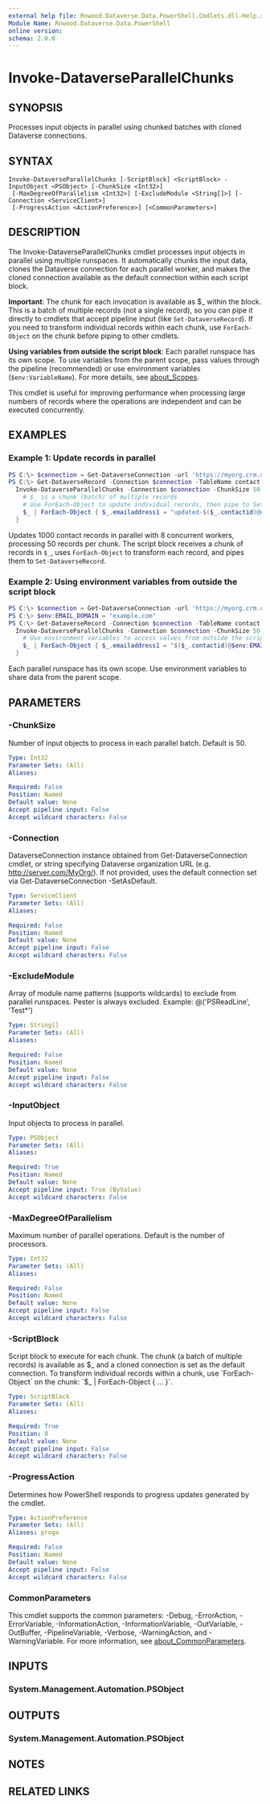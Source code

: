 ```yaml
---
external help file: Rnwood.Dataverse.Data.PowerShell.Cmdlets.dll-Help.xml
Module Name: Rnwood.Dataverse.Data.PowerShell
online version:
schema: 2.0.0
---
```


# Invoke-DataverseParallelChunks

## SYNOPSIS
Processes input objects in parallel using chunked batches with cloned Dataverse connections.

## SYNTAX

```
Invoke-DataverseParallelChunks [-ScriptBlock] <ScriptBlock> -InputObject <PSObject> [-ChunkSize <Int32>]
 [-MaxDegreeOfParallelism <Int32>] [-ExcludeModule <String[]>] [-Connection <ServiceClient>]
 [-ProgressAction <ActionPreference>] [<CommonParameters>]
```

## DESCRIPTION
The Invoke-DataverseParallelChunks cmdlet processes input objects in parallel using multiple runspaces.
It automatically chunks the input data, clones the Dataverse connection for each parallel worker, and makes the cloned connection available as the default connection within each script block.

**Important**: The chunk for each invocation is available as $_ within the block. This is a batch of multiple records (not a single record), so you can pipe it directly to cmdlets that accept pipeline input (like `Set-DataverseRecord`). If you need to transform individual records within each chunk, use `ForEach-Object` on the chunk before piping to other cmdlets.

**Using variables from outside the script block**: Each parallel runspace has its own scope. To use variables from the parent scope, pass values through the pipeline (recommended) or use environment variables (`$env:VariableName`). For more details, see [about_Scopes](https://learn.microsoft.com/powershell/module/microsoft.powershell.core/about/about_scopes).

This cmdlet is useful for improving performance when processing large numbers of records where the operations are independent and can be executed concurrently.

## EXAMPLES

### Example 1: Update records in parallel
```powershell
PS C:\> $connection = Get-DataverseConnection -url 'https://myorg.crm.dynamics.com' -ClientId $env:CLIENT_ID -ClientSecret $env:CLIENT_SECRET
PS C:\> Get-DataverseRecord -Connection $connection -TableName contact -Top 1000 |
  Invoke-DataverseParallelChunks -Connection $connection -ChunkSize 50 -MaxDegreeOfParallelism 8 -ScriptBlock {
    # $_ is a chunk (batch) of multiple records
    # Use ForEach-Object to update individual records, then pipe to Set-DataverseRecord
    $_ | ForEach-Object { $_.emailaddress1 = "updated-$($_.contactid)@example.com"; $_ } | Set-DataverseRecord -TableName contact -UpdateOnly
  }
```

Updates 1000 contact records in parallel with 8 concurrent workers, processing 50 records per chunk.
The script block receives a chunk of records in `$_`, uses `ForEach-Object` to transform each record, and pipes them to `Set-DataverseRecord`.

### Example 2: Using environment variables from outside the script block
```powershell
PS C:\> $connection = Get-DataverseConnection -url 'https://myorg.crm.dynamics.com' -ClientId $env:CLIENT_ID -ClientSecret $env:CLIENT_SECRET
PS C:\> $env:EMAIL_DOMAIN = "example.com"
PS C:\> Get-DataverseRecord -Connection $connection -TableName contact -Top 1000 |
  Invoke-DataverseParallelChunks -Connection $connection -ChunkSize 50 -ScriptBlock {
    # Use environment variables to access values from outside the script block
    $_ | ForEach-Object { $_.emailaddress1 = "$($_.contactid)@$env:EMAIL_DOMAIN"; $_ } | Set-DataverseRecord -TableName contact -UpdateOnly
  }
```

Each parallel runspace has its own scope. Use environment variables to share data from the parent scope.

## PARAMETERS

### -ChunkSize
Number of input objects to process in each parallel batch.
Default is 50.

```yaml
Type: Int32
Parameter Sets: (All)
Aliases:

Required: False
Position: Named
Default value: None
Accept pipeline input: False
Accept wildcard characters: False
```

### -Connection
DataverseConnection instance obtained from Get-DataverseConnection cmdlet, or string specifying Dataverse organization URL (e.g.
http://server.com/MyOrg/).
If not provided, uses the default connection set via Get-DataverseConnection -SetAsDefault.

```yaml
Type: ServiceClient
Parameter Sets: (All)
Aliases:

Required: False
Position: Named
Default value: None
Accept pipeline input: False
Accept wildcard characters: False
```

### -ExcludeModule
Array of module name patterns (supports wildcards) to exclude from parallel runspaces. Pester is always excluded. Example: @('PSReadLine', 'Test*')

```yaml
Type: String[]
Parameter Sets: (All)
Aliases:

Required: False
Position: Named
Default value: None
Accept pipeline input: False
Accept wildcard characters: False
```

### -InputObject
Input objects to process in parallel.

```yaml
Type: PSObject
Parameter Sets: (All)
Aliases:

Required: True
Position: Named
Default value: None
Accept pipeline input: True (ByValue)
Accept wildcard characters: False
```

### -MaxDegreeOfParallelism
Maximum number of parallel operations.
Default is the number of processors.

```yaml
Type: Int32
Parameter Sets: (All)
Aliases:

Required: False
Position: Named
Default value: None
Accept pipeline input: False
Accept wildcard characters: False
```

### -ScriptBlock
Script block to execute for each chunk.
The chunk (a batch of multiple records) is available as $_ and a cloned connection is set as the default connection.
To transform individual records within a chunk, use `ForEach-Object` on the chunk: `$_ | ForEach-Object { ... }`.

```yaml
Type: ScriptBlock
Parameter Sets: (All)
Aliases:

Required: True
Position: 0
Default value: None
Accept pipeline input: False
Accept wildcard characters: False
```

### -ProgressAction
Determines how PowerShell responds to progress updates generated by the cmdlet.

```yaml
Type: ActionPreference
Parameter Sets: (All)
Aliases: proga

Required: False
Position: Named
Default value: None
Accept pipeline input: False
Accept wildcard characters: False
```

### CommonParameters
This cmdlet supports the common parameters: -Debug, -ErrorAction, -ErrorVariable, -InformationAction, -InformationVariable, -OutVariable, -OutBuffer, -PipelineVariable, -Verbose, -WarningAction, and -WarningVariable. For more information, see [about_CommonParameters](http://go.microsoft.com/fwlink/?LinkID=113216).

## INPUTS

### System.Management.Automation.PSObject
## OUTPUTS

### System.Management.Automation.PSObject
## NOTES

## RELATED LINKS
